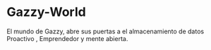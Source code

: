 # Gazzy-World
El mundo de Gazzy, abre sus puertas a el almacenamiento de datos
Proactivo , Emprendedor y mente abierta.
